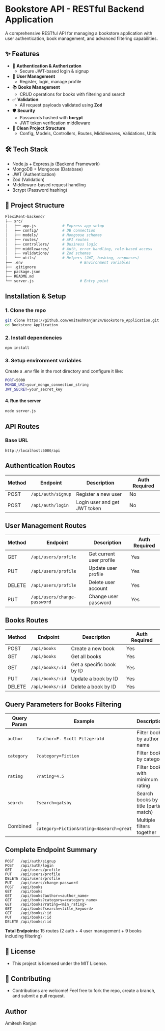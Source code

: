 # Bookstore API - RESTful Backend Application

A comprehensive RESTful API for managing a bookstore application with user authentication, book management, and advanced filtering capabilities.

## ✨ Features

- 🔑 **Authentication & Authorization**
  - Secure JWT-based login & signup
- 👥 **User Management**
  - Register, login, manage profile
- 📚 **Books Management**
  - CRUD operations for books with filtering and search
- ✅ **Validation**
  - All request payloads validated using **Zod**
- 🛡️ **Security**
  - Passwords hashed with **bcrypt**
  - JWT token verification middleware
- 📂 **Clean Project Structure**
  - Config, Models, Controllers, Routes, Middlewares, Validations, Utils

## 🛠 Tech Stack

- Node.js + Express.js (Backend Framework)
- MongoDB + Mongoose (Database)
- JWT (Authentication)
- Zod (Validation)
- Middleware-based request handling
- Bcrypt (Password hashing)

## 📂 Project Structure

```bash
FlexiRent-backend/
├── src/
│   ├── app.js            # Express app setup
│   ├── config/           # DB connection
│   ├── models/           # Mongoose schemas
│   ├── routes/           # API routes
│   ├── controllers/      # Business logic
│   ├── middlewares/      # Auth, error handling, role-based access
│   ├── validations/      # Zod schemas
│   └── utils/            # Helpers (JWT, hashing, responses)
├── .env                          # Environment variables
├── .gitignore
├── package.json
├── README.md
└── server.js                     # Entry point
```

## Installation & Setup

### 1. Clone the repo

```bash
git clone https://github.com/AmiteshRanjan24/Bookstore_Application.git
cd Bookstore_Application
```

### 2. Install dependencies

```bash
npm install
```

### 3. Setup environment variables

Create a .env file in the root directory and configure it like:

```bash
PORT=5000
MONGO_URI=your_mongo_connection_string
JWT_SECRET=your_secret_key
```

#### 4. Run the server

```bash
node server.js
```

## API Routes

### Base URL

```
http://localhost:5000/api
```

## Authentication Routes

| Method | Endpoint           | Description                  | Auth Required |
| ------ | ------------------ | ---------------------------- | ------------- |
| POST   | `/api/auth/signup` | Register a new user          | No            |
| POST   | `/api/auth/login`  | Login user and get JWT token | No            |

## User Management Routes

| Method | Endpoint                     | Description              | Auth Required |
| ------ | ---------------------------- | ------------------------ | ------------- |
| GET    | `/api/users/profile`         | Get current user profile | Yes           |
| PUT    | `/api/users/profile`         | Update user profile      | Yes           |
| DELETE | `/api/users/profile`         | Delete user account      | Yes           |
| PUT    | `/api/users/change-password` | Change user password     | Yes           |

## Books Routes

| Method | Endpoint         | Description               | Auth Required |
| ------ | ---------------- | ------------------------- | ------------- |
| POST   | `/api/books`     | Create a new book         | Yes           |
| GET    | `/api/books`     | Get all books             | Yes           |
| GET    | `/api/books/:id` | Get a specific book by ID | Yes           |
| PUT    | `/api/books/:id` | Update a book by ID       | Yes           |
| DELETE | `/api/books/:id` | Delete a book by ID       | Yes           |

## Query Parameters for Books Filtering

| Query Param | Example                                   | Description                           |
| ----------- | ----------------------------------------- | ------------------------------------- |
| `author`    | `?author=F. Scott Fitzgerald`             | Filter books by author name           |
| `category`  | `?category=Fiction`                       | Filter books by category              |
| `rating`    | `?rating=4.5`                             | Filter books with minimum rating      |
| `search`    | `?search=gatsby`                          | Search books by title (partial match) |
| Combined    | `?category=Fiction&rating=4&search=great` | Multiple filters together             |

## Complete Endpoint Summary

```
POST   /api/auth/signup
POST   /api/auth/login
GET    /api/users/profile
PUT    /api/users/profile
DELETE /api/users/profile
PUT    /api/users/change-password
POST   /api/books
GET    /api/books
GET    /api/books?author=<author_name>
GET    /api/books?category=<category_name>
GET    /api/books?rating=<min_rating>
GET    /api/books?search=<title_keyword>
GET    /api/books/:id
PUT    /api/books/:id
DELETE /api/books/:id
```

**Total Endpoints:** 15 routes (2 auth + 4 user management + 9 books including filtering)

## 📜 License

- This project is licensed under the MIT License.

## 🤝 Contributing

- Contributions are welcome! Feel free to fork the repo, create a branch, and submit a pull request.

## Author

Amitesh Ranjan
